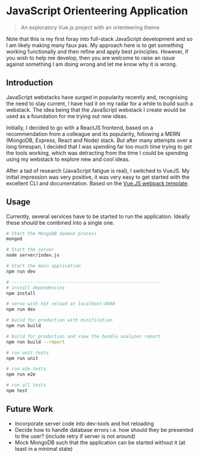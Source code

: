 # JavaScript Orienteering Application
> An exploratory Vue.js project with an orienteering theme

Note that this is my first foray into full-stack JavaScript development and so I am likely making many faux pas. My approach here is to get something working functionally and then refine and apply best principles. However, if you wish to help me develop, then you are welcome to raise an issue against something I am doing wrong and let me know why it is wrong.

## Introduction
JavaScript webstacks have surged in popularity recently and, recognising the need to stay current, I have had it on my radar for a while to build such a webstack. The idea being that the JavaScript webstack I create would be used as a foundation for me trying out new ideas.

Initially, I decided to go with a ReactJS frontend, based on a recommendation from a colleague and its popularity, following a MERN (MongoDB, Express, React and Node) stack. But after many attempts over a long timespan, I decided that I was spending far too much time trying to get the tools working, which was detracting from the time I could be spending using my webstack to explore new and cool ideas.

After a tad of research (JavaScript fatigue is real), I switched to VueJS. My initial impression was very positive, it was very easy to get started with the excellent CLI and documentation. Based on the [Vue.JS webpack template](http://vuejs-templates.github.io/webpack/).

## Usage
Currently, several services have to be started to run the application. Ideally these should be combined into a single one.

``` bash
# Start the MongoDB daemon process
mongod

# Start the server
node server/index.js

# Start the main application
npm run dev

# --------------------------------------------------------
# install dependencies
npm install

# serve with hot reload at localhost:8080
npm run dev

# build for production with minification
npm run build

# build for production and view the bundle analyzer report
npm run build --report

# run unit tests
npm run unit

# run e2e tests
npm run e2e

# run all tests
npm test

```

## Future Work
 - Incorporate server code into dev-tools and hot reloading
 - Decide how to handle database errors i.e. how should they be presented to the user? (include retry if server is not around)
 - Mock MongoDB such that the application can be started without it (at least in a minimal state)
